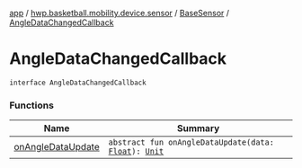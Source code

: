[app](../../../index.md) / [hwp.basketball.mobility.device.sensor](../../index.md) / [BaseSensor](../index.md) / [AngleDataChangedCallback](.)

# AngleDataChangedCallback

`interface AngleDataChangedCallback`

### Functions

| Name | Summary |
|---|---|
| [onAngleDataUpdate](on-angle-data-update.md) | `abstract fun onAngleDataUpdate(data: `[`Float`](https://kotlinlang.org/api/latest/jvm/stdlib/kotlin/-float/index.html)`): `[`Unit`](https://kotlinlang.org/api/latest/jvm/stdlib/kotlin/-unit/index.html) |
